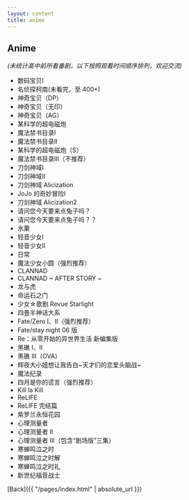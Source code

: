```yaml
---
layout: content
title: anime
---
```


## Anime

_(未统计高中前所看番剧，以下按照观看时间顺序排列，欢迎交流)_

- 数码宝贝I
- 名侦探柯南(未看完，至 400+)
- 神奇宝贝（DP）
- 神奇宝贝（无印）
- 神奇宝贝（AG）
- 某科学的超电磁炮
- 魔法禁书目录I
- 魔法禁书目录II
- 某科学的超电磁炮（S）
- 魔法禁书目录III（不推荐）
- 刀剑神域I
- 刀剑神域II
- 刀剑神域 Alicization
- JoJo 的奇妙冒险I
- 刀剑神域 Alicization2
- 请问您今天要来点兔子吗？
- 请问您今天要来点兔子吗？？
- 氷菓
- 轻音少女I
- 轻音少女II
- 日常
- 魔法少女小圆（强烈推荐）
- CLANNAD
- CLANNAD ~ AFTER STORY ~
- 龙与虎
- 命运石之门
- 少女☆歌剧 Revue Starlight
- 四畳半神话大系
- Fate/Zero I、II（强烈推荐）
- Fate/stay night 06 版
- Re：从零开始的异世界生活 新编集版
- 黑礁 I、II
- 黑礁 III（OVA）
- 辉夜大小姐想让我告白~天才们的恋爱头脑战~
- 魔法纪录
- 四月是你的谎言（强烈推荐）
- Kill la Kill
- ReLIFE
- ReLIFE 完结篇
- 紫罗兰永恒花园
- 心理测量者
- 心理测量者 II
- 心理测量者 III（包含“剧场版”三集）
- 寒蝉鸣泣之时
- 寒蝉鸣泣之时解
- 寒蝉鸣泣之时礼
- 新世纪福音战士

[Back]({{ "/pages/index.html" | absolute_url }})
